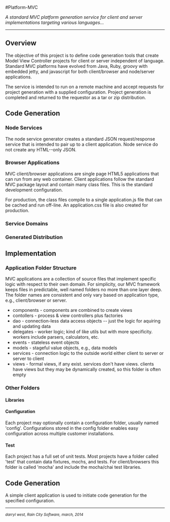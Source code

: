 #Platform-MVC


*A standard MVC platform generation service for client and server implementations targeting various languages...*
- - -
## Overview
The objective of this project is to define code generation tools that create Model View Controller projects for client or server independent of language.  Standard MVC platforms have evolved from Java, Ruby, groovy with embedded jetty, and javascript for both client/browser and node/server applications.

The service is intended to run on a remote machine and accept requests for project generation with a supplied configuration.  Project generation is completed and returned to the requestor as a tar or zip distribution.

## Code Generation

### Node Services
The node service generator creates a standard JSON request/response service that is intended to pair up to a client application.  Node service do not create any HTML--only JSON.  
### Browser Applications
MVC client/browser applications are single page HTML5 applications that can run from any web container.  Client applications follow the standard MVC package layout and contain many class files.  This is the standard development configuration.  

For production, the class files compile to a single application.js file that can be cached and run off-line.  An application.css file is also created for production.

### Service Domains
### Generated Distribution 

## Implementation
### Application Folder Structure
MVC applications are a collection of source files that implement specific logic with respect to their own domain.  For simplicity, our MVC framework keeps files in predictable, well named folders no more than one layer deep.  The folder names are consistent and only vary based on application type, e.g., client/browser or server.


- components - components are combined to create views
- contollers - process & view controllers plus factories
- dao - connection-less data access objects -- just the logic for aquiring and updating data
- delegates - worker logic; kind of like utils but with more specificity. workers include parsers, calculators, etc.
- events - stateless event objects
- models - stageful value objects, e.g., data models
- services - connection logic to the outside world either client to server or server to client
- views - formal views, if any exist.  services don't have views.  clients have views but they may be dynamically created, so this folder is often empty

### Other Folders
#### Libraries
#### Configuration
Each project may optionally contain a configuration folder, usually named 'config'.  Configurations stored in the config folder enables easy configuration across multiple customer installations. 
#### Test
Each project has a full set of unit tests.  Most projects have a folder called 'test' that contain data fixtures, mochs, and tests.  For client/browsers this folder is called 'mocha' and include the mocha/chai test libraries.

## Code Generation
A simple client application is used to initiate code generation for the specified configuration.


- - -
<small>*darryl west, Rain City Software, march, 2014*</small>




